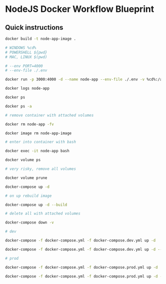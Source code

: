 # NodeJS Docker Workflow Blueprint

## Quick instructions
```bash
docker build -t node-app-image .
```

```bash
# WINDOWS %cd%
# POWERSHELL ${pwd}
# MAC, LINUX $(pwd)

# --env PORT=4000
# --env-file ./.env

docker run -p 3000:4000 -d --name node-app --env-file ./.env -v %cd%:/app:ro -v /app/node_modules node-app-image
```

```bash
docker logs node-app
```

```bash
docker ps
```

```bash
docker ps -a
```

```bash
# remove container with attached volumes

docker rm node-app -fv
```

```bash
docker image rm node-app-image
```

```bash
# enter into container with bash

docker exec -it node-app bash
```

```bash
docker volume ps
```

```bash
# very risky, remove all volumes

docker volume prune
```

```bash
docker-compose up -d
```

```bash
# on up rebuild image

docker-compose up -d --build
```

```bash
# delete all with attached volumes

docker-compose down -v
```

```bash
# dev

docker-compose -f docker-compose.yml -f docker-compose.dev.yml up -d

docker-compose -f docker-compose.yml -f docker-compose.dev.yml up -d --build
```

```bash
# prod

docker-compose -f docker-compose.yml -f docker-compose.prod.yml up -d

docker-compose -f docker-compose.yml -f docker-compose.prod.yml up -d --build
```